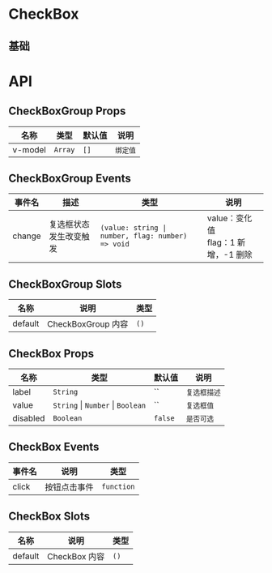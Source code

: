 # CheckBox

## 基础

<preview path="./src/basic.vue" title="基本使用" description=""></preview>

# API

## CheckBoxGroup Props

| 名称    | 类型    | 默认值 | 说明     |
| ------- | ------- | ------ | -------- |
| v-model | `Array` | `[]`   | `绑定值` |

## CheckBoxGroup Events

| 事件名 | 描述                   | 类型                                              | 说明                                     |
| ------ | ---------------------- | ------------------------------------------------- | ---------------------------------------- |
| change | 复选框状态发生改变触发 | `(value: string \| number, flag: number) => void` | value：变化值<br/> flag：1 新增，-1 删除 |

## CheckBoxGroup Slots

| 名称    | 说明               | 类型 |
| ------- | ------------------ | ---- |
| default | CheckBoxGroup 内容 | `()` |

## CheckBox Props

| 名称     | 类型                              | 默认值  | 说明         |
| -------- | --------------------------------- | ------- | ------------ |
| label    | `String`                          | ``      | `复选框描述` |
| value    | `String` \| `Number` \| `Boolean` | ``      | `复选框值`   |
| disabled | `Boolean`                         | `false` | `是否可选`   |

## CheckBox Events

| 事件名 | 说明         | 类型       |
| ------ | ------------ | ---------- |
| click  | 按钮点击事件 | `function` |

## CheckBox Slots

| 名称    | 说明          | 类型 |
| ------- | ------------- | ---- |
| default | CheckBox 内容 | `()` |
